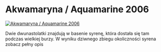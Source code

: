 Akwamaryna / Aquamarine 2006 
=============
[![Akwamaryna / Aquamarine 2006 ](http://vidos.pl/images/player.gif)](http://vidos.pl/akwamaryna-aquamarine-2006)

 Dwie dwunastolatki znajdują w basenie syrenę, która dostała się tam podczas wielkiej burzy. W wyniku dziwnego zbiegu okoliczności syrena zobacz pełny opis
